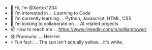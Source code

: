- 👋 Hi, I’m @Xertox1234
- 👀 I’m interested in ... Learning to Code
- 🌱 I’m currently learning ... Python, Javascript, HTML, CSS
- 💞️ I’m looking to collaborate on ... AI related projects
- 📫 How to reach me ... https://www.linkedin.com/in/williamtower/
- 😄 Pronouns: ... He/Him
- ⚡ Fun fact: ... The sun isn't actually yellow... it's white.

<!---
Xertox1234/Xertox1234 is a ✨ special ✨ repository because its `README.md` (this file) appears on your GitHub profile.
You can click the Preview link to take a look at your changes.
--->
